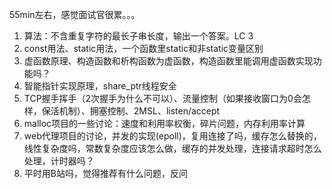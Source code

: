 55min左右，感觉面试官很累。。。

1. 算法：不含重复字符的最长子串长度，输出一个答案。LC 3
2. const用法、static用法，一个函数里static和非static变量区别
3. 虚函数原理、构造函数和析构函数为虚函数，构造函数里能调用虚函数实现功能吗？
4. 智能指针实现原理，share_ptr线程安全
5. TCP握手挥手（2次握手为什么不可以）、流量控制（如果接收窗口为0会怎样，保活机制）、拥塞控制、2MSL、listen/accept
6. malloc项目的一些讨论：速度和利用率权衡，碎片问题，内存利用率计算
7. web代理项目的讨论，并发的实现(epoll)，复用连接了吗，缓存怎么替换的，线性复杂度吗，常数复杂度应该怎么做，缓存的并发处理，连接请求超时怎么处理，计时器吗？
8. 平时用B站吗，觉得推荐有什么问题，反问
